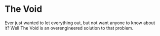 # The Void
Ever just wanted to let everything out, but not want anyone to know about it? Well The Void is an overengineered solution to that problem.